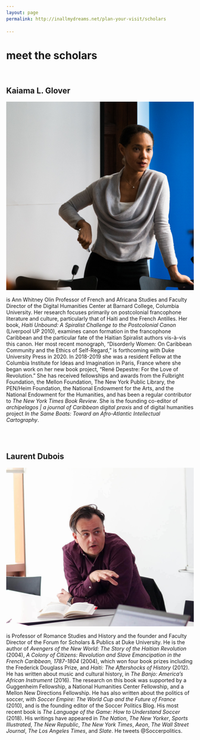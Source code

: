 ```yaml
---
layout: page
permalink: http://inallmydreams.net/plan-your-visit/scholars

---
```

<div class="row"><h1> meet the scholars</h1></div>
<br>
<div class="row"><div id="column-a">
<h2>Kaiama L. Glover </h2>
<img src="/img/paris.jpg" alt="Kaiama Glover"/></div> <div id="column-b">

<p>is Ann Whitney Olin Professor of French and Africana Studies and Faculty Director of the Digital Humanities Center at Barnard College, Columbia University. Her research focuses primarily on postcolonial francophone literature and culture, particularly that of Haiti and the French Antilles. Her book, <em>Haiti Unbound: A Spiralist Challenge to the Postcolonial Canon</em> (Liverpool UP 2010), examines canon formation in the francophone Caribbean and the particular fate of the Haitian Spiralist authors vis-à-vis this canon. Her most recent monograph, “Disorderly Women: On Caribbean Community and the Ethics of Self-Regard,” is forthcoming with Duke University Press in 2020. In 2018-2019 she was a resident Fellow at the Columbia Institute for Ideas and Imagination in Paris, France where she began work on her new book project, “René Depestre: For the Love of Revolution.” She has received fellowships and awards from the Fulbright Foundation, the Mellon Foundation, The New York Public Library, the PEN/Heim Foundation, the National Endowment for the Arts, and the National Endowment for the Humanities, and has been a regular contributor to <em>The New York Times Book Review</em>. She is the founding co-editor of <em>archipelagos | a journal of Caribbean digital praxis</em> and of digital humanities project <em>In the Same Boats: Toward an Afro-Atlantic Intellectual Cartography</em>.</p></div> </div>
<br>
<br>
<div class="row"><div id="column-a">
<h2>Laurent Dubois </h2>
<img src="/img/laurent.jpg" alt="Laurent Dubois"/></div> <div id="column-b">
<p>is Professor of Romance Studies and History and the founder and Faculty Director of the Forum for Scholars & Publics at Duke University. He is the author of <em>Avengers of the New World: The Story of the Haitian Revolution</em> (2004), <em>A Colony of Citizens: Revolution and Slave Emancipation in the French Caribbean, 1787-1804</em> (2004), which won four book prizes including the Frederick Douglass Prize, and <em>Haiti: The Aftershocks of History</em> (2012). He has written about music and cultural history, in <em>The Banjo: America’s African Instrument</em> (2016). The research on this book was supported by a Guggenheim Fellowship, a National Humanities Center Fellowship, and a Mellon New Directions Fellowship. He has also written about the politics of soccer, with <em>Soccer Empire: The World Cup and the Future of France</em> (2010), and is the founding editor of the Soccer Politics Blog. His most recent book is <em>The Language of the Game: How to Understand Soccer</em> (2018). His writings have appeared in <em>The Nation</em>, <em>The New Yorker</em>, <em>Sports Illustrated</em>, <em>The New Republic</em>, <em>The New York Times</em>, <em>Aeon</em>, <em>The Wall Street Journal</em>, <em>The Los Angeles Times</em>, and <em>Slate</em>. He tweets @Soccerpolitics.
</p></div>
